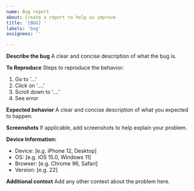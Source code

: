```yaml
---
name: Bug report
about: Create a report to help us improve
title: '[BUG] '
labels: 'bug'
assignees: ''

---
```


**Describe the bug**
A clear and concise description of what the bug is.

**To Reproduce**
Steps to reproduce the behavior:
1. Go to '...'
2. Click on '....'
3. Scroll down to '....'
4. See error

**Expected behavior**
A clear and concise description of what you expected to happen.

**Screenshots**
If applicable, add screenshots to help explain your problem.

**Device Information:**
 - Device: [e.g. iPhone 12, Desktop]
 - OS: [e.g. iOS 15.0, Windows 11]
 - Browser: [e.g. Chrome 96, Safari]
 - Version: [e.g. 22]

**Additional context**
Add any other context about the problem here.
